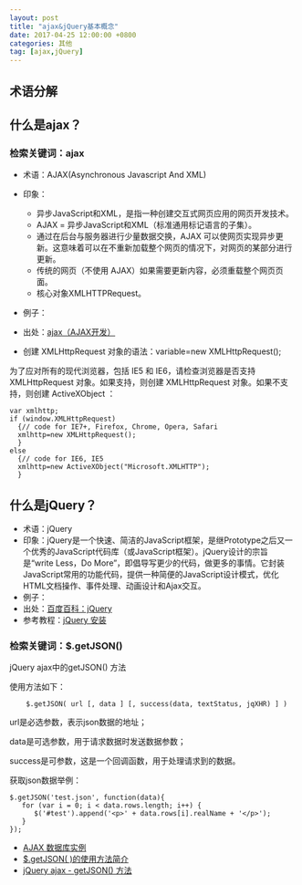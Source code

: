 ```yaml
---
layout: post
title: "ajax&jQuery基本概念"
date: 2017-04-25 12:00:00 +0800
categories: 其他
tag: [ajax,jQuery]
---   
```


## 术语分解
## 什么是ajax？
### 检索关键词：ajax
- 术语：AJAX(Asynchronous Javascript And XML)
- 印象：
    - 异步JavaScript和XML，是指一种创建交互式网页应用的网页开发技术。
    - AJAX = 异步JavaScript和XML（标准通用标记语言的子集）。
    - 通过在后台与服务器进行少量数据交换，AJAX 可以使网页实现异步更新。这意味着可以在不重新加载整个网页的情况下，对网页的某部分进行更新。
    - 传统的网页（不使用 AJAX）如果需要更新内容，必须重载整个网页页面。
    - 核心对象XMLHTTPRequest。
- 例子：
- 出处：[ajax（AJAX开发）](http://baike.baidu.com/link?url=btFL5eNSz9qkKaCA61EbJb0O5JcRriZHmWxP-L9KUiC85VWzb0xomQcO4SeRb2caJ6Esn989sIkDbZI9t2ANpK)

- 创建 XMLHttpRequest 对象的语法：variable=new XMLHttpRequest();

为了应对所有的现代浏览器，包括 IE5 和 IE6，请检查浏览器是否支持 XMLHttpRequest 对象。如果支持，则创建 XMLHttpRequest 对象。如果不支持，则创建 ActiveXObject ：

```
var xmlhttp;
if (window.XMLHttpRequest)
  {// code for IE7+, Firefox, Chrome, Opera, Safari
  xmlhttp=new XMLHttpRequest();
  }
else
  {// code for IE6, IE5
  xmlhttp=new ActiveXObject("Microsoft.XMLHTTP");
  }
```

## 什么是jQuery？

- 术语：jQuery
- 印象：jQuery是一个快速、简洁的JavaScript框架，是继Prototype之后又一个优秀的JavaScript代码库（或JavaScript框架）。jQuery设计的宗旨是“write Less，Do More”，即倡导写更少的代码，做更多的事情。它封装JavaScript常用的功能代码，提供一种简便的JavaScript设计模式，优化HTML文档操作、事件处理、动画设计和Ajax交互。
- 例子：
- 出处：[百度百科：jQuery](http://baike.baidu.com/link?url=UZyoJXkbl2l9gQZ1KihfD4xlPpYPEYD-HrcKpaOhooPO0qCvZekeuQdsLHKLeZjBzmATrX3M21M5S2pNEDu3N_)
- 参考教程：[jQuery 安装](http://www.w3school.com.cn/jquery/jquery_install.asp)

### 检索关键词：$.getJSON()

jQuery ajax中的getJSON() 方法

使用方法如下：

```
    $.getJSON( url [, data ] [, success(data, textStatus, jqXHR) ] )
```

url是必选参数，表示json数据的地址；

data是可选参数，用于请求数据时发送数据参数；

success是可参数，这是一个回调函数，用于处理请求到的数据。

获取json数据举例：

```
$.getJSON('test.json', function(data){
   for (var i = 0; i < data.rows.length; i++) {
      $('#test').append('<p>' + data.rows[i].realName + '</p>');
   }
});
```

- [AJAX 数据库实例](http://www.w3school.com.cn/ajax/ajax_database.asp)
- [$.getJSON( )的使用方法简介](http://www.cnblogs.com/leejersey/p/3750232.html)
- [jQuery ajax - getJSON() 方法](http://www.w3school.com.cn/jquery/ajax_getjson.asp)